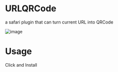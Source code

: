 # URLQRCode
a safari plugin that can turn current URL into QRCode 

![image](https://github.com/songbaogang/URLQRCode/row/master/demopng.png)
# Usage
Click and Install



